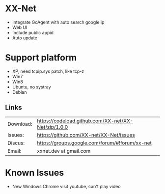 XX-Net
========

* Integrate GoAgent with auto search google ip
* Web UI
* Include public appid
* Auto update

Support platform
================
* XP, need tcpip.sys patch, like tcp-z
* Win7
* Win8
* Ubuntu, no systray
* Debian


## Links
|   |   |
| --------   | :----  |
|Download: |https://codeload.github.com/XX-net/XX-Net/zip/1.0.0|
|Issues:  |https://github.com/XX-net/XX-Net/issues|
|Discus:  |https://groups.google.com/forum/#!forum/xx-net|
|Email:   |xxnet.dev at gmail.com|

Known Issues
============
* New Windows Chrome visit youtube, can't play video
